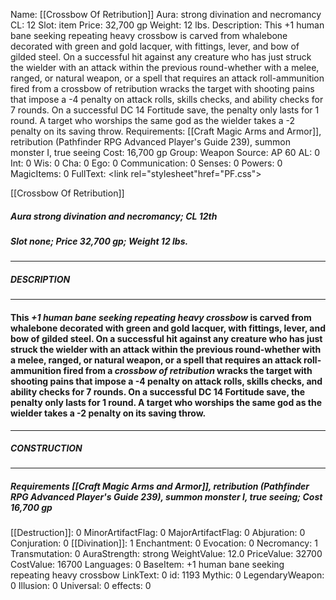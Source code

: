 Name: [[Crossbow Of Retribution]]
Aura: strong divination and necromancy
CL: 12
Slot: item
Price: 32,700 gp
Weight: 12 lbs.
Description: This +1 human bane seeking repeating heavy crossbow is carved from whalebone decorated with green and gold lacquer, with fittings, lever, and bow of gilded steel. On a successful hit against any creature who has just struck the wielder with an attack within the previous round-whether with a melee, ranged, or natural weapon, or a spell that requires an attack roll-ammunition fired from a crossbow of retribution wracks the target with shooting pains that impose a -4 penalty on attack rolls, skills checks, and ability checks for 7 rounds. On a successful DC 14 Fortitude save, the penalty only lasts for 1 round. A target who worships the same god as the wielder takes a -2 penalty on its saving throw.
Requirements: [[Craft Magic Arms and Armor]], retribution (Pathfinder RPG Advanced Player's Guide 239), summon monster I, true seeing
Cost: 16,700 gp
Group: Weapon
Source: AP 60
AL: 0
Int: 0
Wis: 0
Cha: 0
Ego: 0
Communication: 0
Senses: 0
Powers: 0
MagicItems: 0
FullText: <link rel="stylesheet"href="PF.css"><div class="heading"><p class="alignleft">[[Crossbow Of Retribution]]</p><div style="clear: both;"></div></div><div><h5><b>Aura </b>strong divination and necromancy; <b>CL </b>12th</h5><h5><b>Slot </b>none; <b>Price </b>32,700 gp; <b>Weight </b>12 lbs.</h5></div><hr/><div><h5><b>DESCRIPTION</b></h5></div><hr/><div><h4><p>This <i>+1 human bane seeking repeating heavy crossbow</i> is carved from whalebone decorated with green and gold lacquer, with fittings, lever, and bow of gilded steel. On a successful hit against any creature who has just struck the wielder with an attack within the previous round-whether with a melee, ranged, or natural weapon, or a spell that requires an attack roll-ammunition fired from a <i>crossbow of <i>retribution</i></i> wracks the target with shooting pains that impose a -4 penalty on attack rolls, skills checks, and ability checks for 7 rounds. On a successful DC 14 Fortitude save, the penalty only lasts for 1 round. A target who worships the same god as the wielder takes a -2 penalty on its saving throw.</p></h4></div><hr/><div><h5><b>CONSTRUCTION</b></h5></div><hr/><div><h5><b>Requirements </b>[[Craft Magic Arms and Armor]], <i>retribution (Pathfinder RPG Advanced Player's Guide 239)</i>, <i>summon monster I</i>, <i>true seeing</i>; <b>Cost </b>16,700 gp</h5></div>
[[Destruction]]: 0
MinorArtifactFlag: 0
MajorArtifactFlag: 0
Abjuration: 0
Conjuration: 0
[[Divination]]: 1
Enchantment: 0
Evocation: 0
Necromancy: 1
Transmutation: 0
AuraStrength: strong
WeightValue: 12.0
PriceValue: 32700
CostValue: 16700
Languages: 0
BaseItem: +1 human bane seeking repeating heavy crossbow
LinkText: 0
id: 1193
Mythic: 0
LegendaryWeapon: 0
Illusion: 0
Universal: 0
effects: 0
